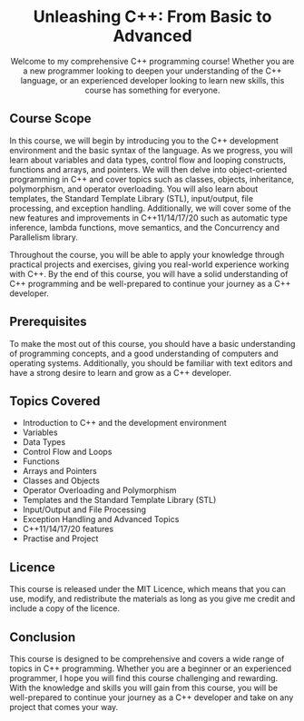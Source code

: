 <h1 align="center">Unleashing C++: From Basic to Advanced</h1>

<p align="center">Welcome to my comprehensive C++ programming course! Whether you are a new programmer looking to deepen your understanding of the C++ language, or an experienced developer looking to learn new skills, this course has something for everyone.</p>



<h2>Course Scope</h2>

<p>In this course, we will begin by introducing you to the C++ development environment and the basic syntax of the language. As we progress, you will learn about variables and data types, control flow and looping constructs, functions and arrays, and pointers. We will then delve into object-oriented programming in C++ and cover topics such as classes, objects, inheritance, polymorphism, and operator overloading. You will also learn about templates, the Standard Template Library (STL), input/output, file processing, and exception handling. Additionally, we will cover some of the new features and improvements in C++11/14/17/20 such as automatic type inference, lambda functions, move semantics, and the Concurrency and Parallelism library.</p>

<p>Throughout the course, you will be able to apply your knowledge through practical projects and exercises, giving you real-world experience working with C++. By the end of this course, you will have a solid understanding of C++ programming and be well-prepared to continue your journey as a C++ developer.</p>



<h2>Prerequisites</h2>

<p>To make the most out of this course, you should have a basic understanding of programming concepts, and a good understanding of computers and operating systems. Additionally, you should be familiar with text editors and have a strong desire to learn and grow as a C++ developer.</p>



<h2>Topics Covered</h2>

<ul>

  <li>Introduction to C++ and the development environment</li>

  <li>Variables</li>
   
  <li>Data Types</li>

  <li>Control Flow and Loops</li>

  <li>Functions</li>

  <li>Arrays and Pointers</li>

  <li>Classes and Objects</li>

  <li>Operator Overloading and Polymorphism</li>

  <li>Templates and the Standard Template Library (STL)</li>

  <li>Input/Output and File Processing</li>

  <li>Exception Handling and Advanced Topics</li>

  <li>C++11/14/17/20 features</li>

  <li>Practise and Project</li>

</ul>



<h2>Licence</h2>

<p>This course is released under the MIT Licence, which means that you can use, modify, and redistribute the materials as long as you give me credit and include a copy of the licence.</p>



<h2>Conclusion</h2>

<p>This course is designed to be comprehensive and covers a wide range of topics in C++ programming. Whether you are a beginner or an experienced programmer, I hope you will find this course challenging and rewarding. With the knowledge and skills you will gain from this course, you will be well-prepared to continue your journey as a C++ developer and take on any project that comes your way.</p>

